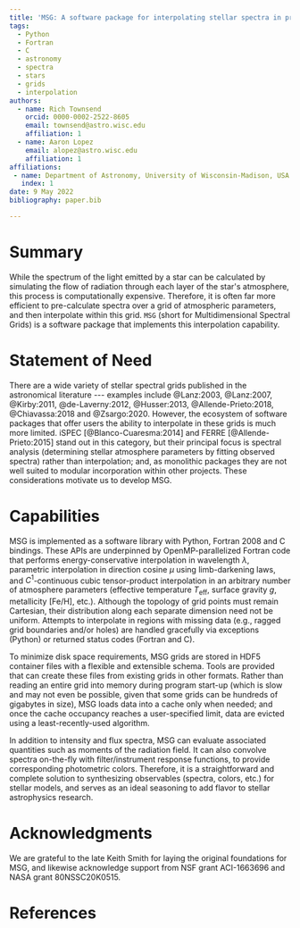 ```yaml
---
title: 'MSG: A software package for interpolating stellar spectra in pre-calculated grids'
tags:
  - Python
  - Fortran
  - C
  - astronomy
  - spectra
  - stars
  - grids
  - interpolation
authors:
  - name: Rich Townsend
    orcid: 0000-0002-2522-8605
    email: townsend@astro.wisc.edu
    affiliation: 1
  - name: Aaron Lopez
    email: alopez@astro.wisc.edu
    affiliation: 1
affiliations:
 - name: Department of Astronomy, University of Wisconsin-Madison, USA
   index: 1
date: 9 May 2022
bibliography: paper.bib

---
```


# Summary

While the spectrum of the light emitted by a star can be calculated by
simulating the flow of radiation through each layer of the star's
atmosphere, this process is computationally expensive.  Therefore, it
is often far more efficient to pre-calculate spectra over a grid of
atmospheric parameters, and then interpolate within this grid.  `MSG`
(short for Multidimensional Spectral Grids) is a software package that
implements this interpolation capability.

# Statement of Need

There are a wide variety of stellar spectral grids published in the
astronomical literature --- examples include @Lanz:2003, @Lanz:2007,
@Kirby:2011, @de-Laverny:2012, @Husser:2013, @Allende-Prieto:2018,
@Chiavassa:2018 and @Zsargo:2020. However, the ecosystem of software
packages that offer users the ability to interpolate in these grids is
much more limited. iSPEC [@Blanco-Cuaresma:2014] and FERRE
[@Allende-Prieto:2015] stand out in this category, but their principal
focus is spectral analysis (determining stellar atmosphere parameters
by fitting observed spectra) rather than interpolation; and, as
monolithic packages they are not well suited to modular incorporation
within other projects. These considerations motivate us to develop
MSG.

# Capabilities

MSG is implemented as a software library with Python, Fortran 2008 and
C bindings. These APIs are underpinned by OpenMP-parallelized Fortran
code that performs energy-conservative interpolation in wavelength
$\lambda$, parametric interpolation in direction cosine $\mu$ using
limb-darkening laws, and $C^{1}$-continuous cubic tensor-product
interpolation in an arbitrary number of atmosphere parameters
(effective temperature $T_{\mathrm{eff}}$, surface gravity $g$,
metallicity [Fe/H], etc.). Although the topology of grid points must
remain Cartesian, their distribution along each separate dimension
need not be uniform. Attempts to interpolate in regions with missing
data (e.g., ragged grid boundaries and/or holes) are handled
gracefully via exceptions (Python) or returned status codes (Fortran
and C).

To minimize disk space requirements, MSG grids are stored in HDF5
container files with a flexible and extensible schema. Tools are
provided that can create these files from existing grids in other
formats. Rather than reading an entire grid into memory during program
start-up (which is slow and may not even be possible, given that some
grids can be hundreds of gigabytes in size), MSG loads data into a
cache only when needed; and once the cache occupancy reaches a
user-specified limit, data are evicted using a least-recently-used
algorithm.

In addition to intensity and flux spectra, MSG can evaluate associated
quantities such as moments of the radiation field. It can also
convolve spectra on-the-fly with filter/instrument response functions,
to provide corresponding photometric colors. Therefore, it is a
straightforward and complete solution to synthesizing observables
(spectra, colors, etc.) for stellar models, and serves as an ideal
seasoning to add flavor to stellar astrophysics research.

# Acknowledgments

We are grateful to the late Keith Smith for laying the original
foundations for MSG, and likewise acknowledge support from NSF grant
ACI-1663696 and NASA grant 80NSSC20K0515.

# References

